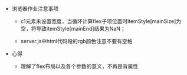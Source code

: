 
* 浏览器作业注意事项

    * c1元素未设置宽度，当循环计算flex子项位置时itemStyle[mainSize]为空，将导致itemStyle[mainEnd]结果为NaN；

    * server.js中html代码段的rgb颜色注意不要有空格

* 心得
    * 理解了flex布局以及各个参数的意义，不再是背属性